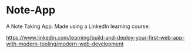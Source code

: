 # Note-App
A Note Taking App. 
Made using a LinkedIn learning course: 

https://www.linkedin.com/learning/build-and-deploy-your-first-web-app-with-modern-tooling/modern-web-development 
